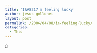 ```yaml
---
title: 'I&#8217;m feeling lucky'
author: jesus gollonet
layout: post
permalink: /2006/04/08/im-feeling-lucky/
categories:
  - This
---
```

[:)][1]

 [1]: http://www.google.com/search?hl=en&#038;q=desarrollador+interactivo&#038;btnG=Google+Search